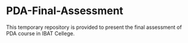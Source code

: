 # PDA-Final-Assessment
This temporary repository is provided to present the final assessment of PDA course in IBAT Cellege. 
